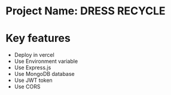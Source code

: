 # Project Name: DRESS RECYCLE

# Key features
- Deploy in vercel
- Use Environment variable
- Use Express.js
- Use MongoDB database
- Use JWT token
- Use CORS
